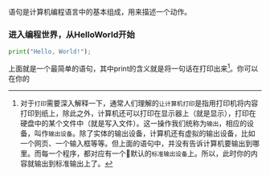 语句是计算机编程语言中的基本组成，用来描述一个动作。

### 进入编程世界，从HelloWorld开始

```python
print("Hello, World!");
```

上面就是一个最简单的语句，其中print的含义就是将一句话在打印出来[^1]。你可以在你的




[^1]: 对于`打印`需要深入解释一下，通常人们理解的`让计算机打印`是指用打印机将内容打印到纸上，除此之外，计算机还可以打印在显示器上（就是显示），打印在硬盘中的某个文件中（就是写入文件）。这一操作我们统称为`输出`，相应的设备，叫作`输出设备`。除了实体的输出设备，计算机还有虚拟的输出设备，比如一个网页、一个输入框等等。但上面的语句中，并没有告诉计算机要输出到哪里。而每一个程序，都对应有一个默认的`标准输出设备`上。所以，此时你的内容就输出到标准输出上了。

